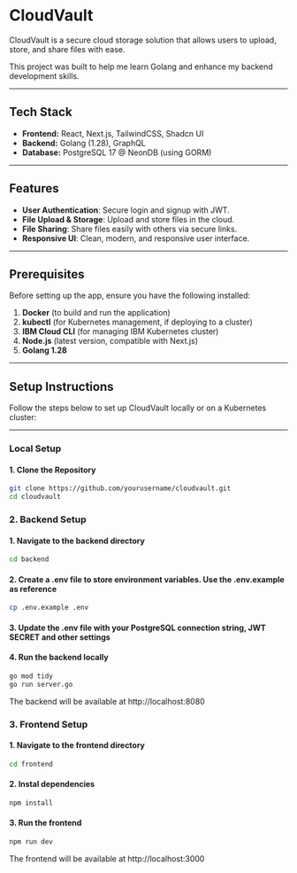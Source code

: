 # CloudVault

CloudVault is a secure cloud storage solution that allows users to upload, store, and share files with ease.

This project was built to help me learn Golang and enhance my backend development skills.

---

## Tech Stack

- **Frontend:** React, Next.js, TailwindCSS, Shadcn UI  
- **Backend:** Golang (1.28), GraphQL  
- **Database:** PostgreSQL 17 @ NeonDB (using GORM)  

---

## Features

- **User Authentication**: Secure login and signup with JWT.  
- **File Upload & Storage**: Upload and store files in the cloud.  
- **File Sharing**: Share files easily with others via secure links.  
- **Responsive UI**: Clean, modern, and responsive user interface.  

---

## Prerequisites

Before setting up the app, ensure you have the following installed:

1. **Docker** (to build and run the application)  
2. **kubectl** (for Kubernetes management, if deploying to a cluster)  
3. **IBM Cloud CLI** (for managing IBM Kubernetes cluster)  
4. **Node.js** (latest version, compatible with Next.js)  
5. **Golang 1.28**  

---

## Setup Instructions

Follow the steps below to set up CloudVault locally or on a Kubernetes cluster:

---

### Local Setup

#### 1. Clone the Repository

```bash
git clone https://github.com/yourusername/cloudvault.git
cd cloudvault
```

### 2. Backend Setup

#### 1. Navigate to the backend directory

```bash
cd backend
```

#### 2. Create a .env file to store environment variables. Use the .env.example as reference

```bash
cp .env.example .env
```

#### 3. Update the .env file with your PostgreSQL connection string, JWT SECRET and other settings

#### 4. Run the backend locally

```bash
go mod tidy
go run server.go
```

The backend will be available at http://localhost:8080

### 3. Frontend Setup

#### 1. Navigate to the frontend directory

```bash
cd frontend
```

#### 2. Instal dependencies

```bash
npm install
```

#### 3. Run the frontend

```bash
npm run dev
```
The frontend will be available at http://localhost:3000

